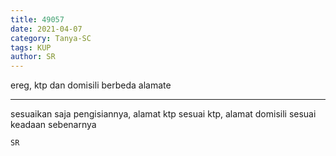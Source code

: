 ```yaml
---
title: 49057
date: 2021-04-07
category: Tanya-SC
tags: KUP
author: SR
---
```


ereg, ktp dan domisili berbeda alamate

---

sesuaikan saja pengisiannya, alamat ktp sesuai ktp, alamat domisili sesuai keadaan sebenarnya

`SR`
